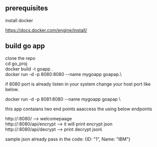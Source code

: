prerequisites
------------
install docker

https://docs.docker.com/engine/install/

build go app
-----------
clone the repo \
cd go_proj \
docker build -t goapp . \
docker run -d -p 8080:8080 --name mygoapp goapap.\

if 8080 port is already listen in your system change your host port like below.

docker run -d -p 8081:8080 --name mygoapp goapap \

this app contaians two end points aaaccess the using below endpoints

http://<hostport>:8080/ --> welcomepaage\
http://<hostport>:8080/api/encrypt --> it will print encrypt json\
http://<hostport>:8080/api/decrypt --> print decrypt json\

sample json already pass in the code:
{ID: "1", Name: "IBM"} 



